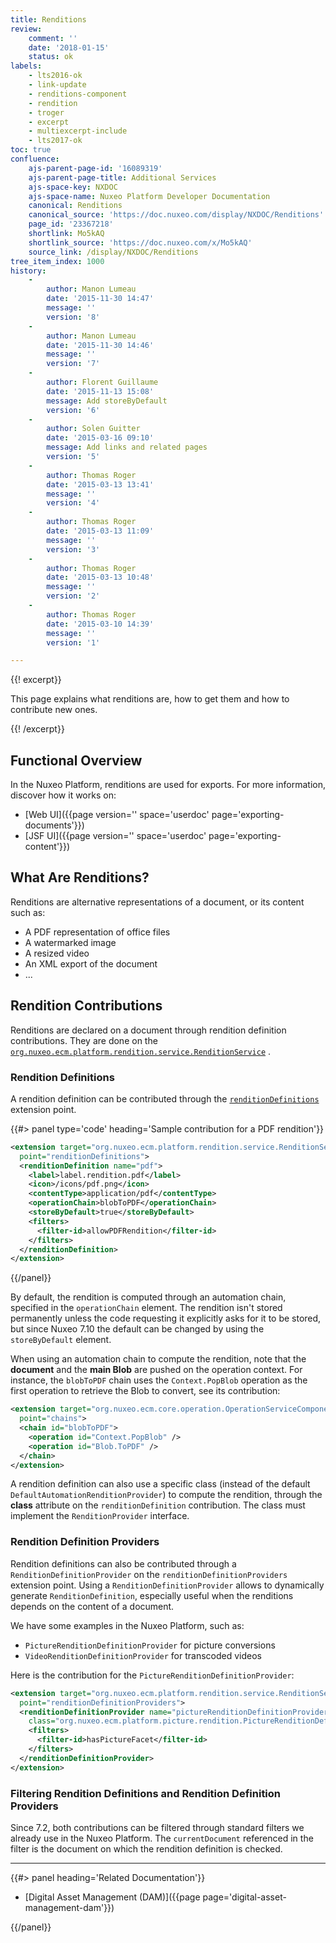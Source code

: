 ```yaml
---
title: Renditions
review:
    comment: ''
    date: '2018-01-15'
    status: ok
labels:
    - lts2016-ok
    - link-update
    - renditions-component
    - rendition
    - troger
    - excerpt
    - multiexcerpt-include
    - lts2017-ok
toc: true
confluence:
    ajs-parent-page-id: '16089319'
    ajs-parent-page-title: Additional Services
    ajs-space-key: NXDOC
    ajs-space-name: Nuxeo Platform Developer Documentation
    canonical: Renditions
    canonical_source: 'https://doc.nuxeo.com/display/NXDOC/Renditions'
    page_id: '23367218'
    shortlink: Mo5kAQ
    shortlink_source: 'https://doc.nuxeo.com/x/Mo5kAQ'
    source_link: /display/NXDOC/Renditions
tree_item_index: 1000
history:
    -
        author: Manon Lumeau
        date: '2015-11-30 14:47'
        message: ''
        version: '8'
    -
        author: Manon Lumeau
        date: '2015-11-30 14:46'
        message: ''
        version: '7'
    -
        author: Florent Guillaume
        date: '2015-11-13 15:08'
        message: Add storeByDefault
        version: '6'
    -
        author: Solen Guitter
        date: '2015-03-16 09:10'
        message: Add links and related pages
        version: '5'
    -
        author: Thomas Roger
        date: '2015-03-13 13:41'
        message: ''
        version: '4'
    -
        author: Thomas Roger
        date: '2015-03-13 11:09'
        message: ''
        version: '3'
    -
        author: Thomas Roger
        date: '2015-03-13 10:48'
        message: ''
        version: '2'
    -
        author: Thomas Roger
        date: '2015-03-10 14:39'
        message: ''
        version: '1'

---
```

{{! excerpt}}

This page explains what renditions are, how to get them and how to contribute new ones.

{{! /excerpt}}

## Functional Overview

In the Nuxeo Platform, renditions are used for exports. For more information, discover how it works on:
- [Web UI]({{page version='' space='userdoc' page='exporting-documents'}})
- [JSF UI]({{page version='' space='userdoc' page='exporting-content'}})

## What Are Renditions?

Renditions are alternative representations of a document, or its content such as:

*   A PDF representation of office files
*   A watermarked image
*   A resized video
*   An XML export of the document
*   ...

## Rendition Contributions

Renditions are declared on a document through rendition definition contributions. They are done on the  [`org.nuxeo.ecm.platform.rendition.service.RenditionService`](http://explorer.nuxeo.com/nuxeo/site/distribution/9.10/viewComponent/org.nuxeo.ecm.platform.rendition.service.RenditionService) .

### Rendition Definitions

A rendition definition can be contributed through the  [`renditionDefinitions`](http://explorer.nuxeo.com/nuxeo/site/distribution/9.10/viewExtensionPoint/org.nuxeo.ecm.platform.rendition.service.RenditionService--renditionDefinitions) extension point.

{{#> panel type='code' heading='Sample contribution for a PDF rendition'}}

```xml
<extension target="org.nuxeo.ecm.platform.rendition.service.RenditionService"
  point="renditionDefinitions">
  <renditionDefinition name="pdf">
    <label>label.rendition.pdf</label>
    <icon>/icons/pdf.png</icon>
    <contentType>application/pdf</contentType>
    <operationChain>blobToPDF</operationChain>
    <storeByDefault>true</storeByDefault>
    <filters>
      <filter-id>allowPDFRendition</filter-id>
    </filters>
  </renditionDefinition>
</extension>
```

{{/panel}}

By default, the rendition is computed through an automation chain, specified in the `operationChain` element. The rendition isn't stored permanently unless the code requesting it explicitly asks for it to be stored, but since Nuxeo 7.10 the default can be changed by using the `storeByDefault` element.

When using an automation chain to compute the rendition, note that the **document** and the **main Blob** are pushed on the operation context. For instance, the `blobToPDF` chain uses the `Context.PopBlob` operation as the first operation to retrieve the Blob to convert, see its contribution:

```xml
<extension target="org.nuxeo.ecm.core.operation.OperationServiceComponent"
  point="chains">
  <chain id="blobToPDF">
    <operation id="Context.PopBlob" />
    <operation id="Blob.ToPDF" />
  </chain>
</extension>
```

A rendition definition can also use a specific class (instead of the default `DefaultAutomationRenditionProvider`) to compute the rendition, through the **class** attribute on the `renditionDefinition` contribution. The class must implement the `RenditionProvider` interface.

### Rendition Definition Providers

Rendition definitions can also be contributed through a `RenditionDefinitionProvider` on the `renditionDefinitionProviders` extension point. Using a `RenditionDefinitionProvider` allows to dynamically generate `RenditionDefinition`, especially useful when the renditions depends on the content of a document.

We have some examples in the Nuxeo Platform, such as:

*   `PictureRenditionDefinitionProvider` for picture conversions
*   `VideoRenditionDefinitionProvider` for transcoded videos

Here is the contribution for the `PictureRenditionDefinitionProvider`:

```xml
<extension target="org.nuxeo.ecm.platform.rendition.service.RenditionService"
  point="renditionDefinitionProviders">
  <renditionDefinitionProvider name="pictureRenditionDefinitionProvider"
    class="org.nuxeo.ecm.platform.picture.rendition.PictureRenditionDefinitionProvider">
    <filters>
      <filter-id>hasPictureFacet</filter-id>
    </filters>
  </renditionDefinitionProvider>
</extension>
```



### Filtering Rendition Definitions and Rendition Definition Providers

Since 7.2, both contributions can be filtered through standard filters we already use in the Nuxeo Platform. The `currentDocument` referenced in the filter is the document on which the rendition definition is checked.



* * *

<div class="row" data-equalizer data-equalize-on="medium"><div class="column medium-6">{{#> panel heading='Related Documentation'}}

- [Digital Asset Management (DAM)]({{page page='digital-asset-management-dam'}})

{{/panel}}</div><div class="column medium-6">



</div></div>
